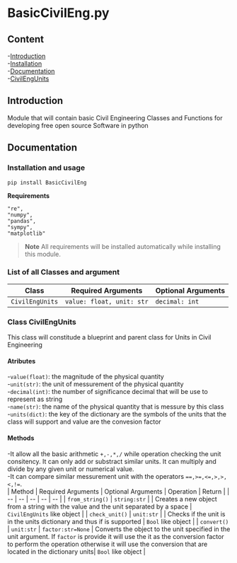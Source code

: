 # BasicCivilEng.py
## Content
-[Introduction](##Introductio)  <br />
-[Installation](##Installation)  <br />
-[Documentation](##Documentation)  <br />
    -[CivilEngUnits](###CivilEngUnits) <br />

## Introduction
Module that will contain basic Civil Engineering Classes and Functions for developing free open source Software in python
## Documentation
### Installation and usage
```
pip install BasicCivilEng
```

**Requirements**

```
"re",
"numpy",
"pandas",
"sympy",
"matplotlib"
```
> **Note** All requirements will be installed automatically while installing this module.
### List of all Classes and argument
| Class | Required Arguments | Optional Arguments |
| -- | -- | -- |
| `CivilEngUnits` | `value: float, unit: str`  | `decimal: int` |

### Class CivilEngUnits
This class will constitude a blueprint and parent class for Units in Civil Engineering

#### Atributes
-`value(float)`: the magnitude of the physical quantity  <br />
-`unit(str)`: the unit of messurement of the physical quantity  <br />
-`decimal(int)`: the number of significance decimal that will be use to represent as string  <br />
-`name(str)`: the name of the physical quantity that is messure by this class <br />
-`units(dict)`: the key of the dictionary are the symbols of the units that the class will support and value are the convesion factor <br />

#### Methods
-It allow all the basic arithmetic `+,-,*,/` while operation checking the unit consitency. It can only add or substract similar units. It can multiply and divide by any given unit or numerical value.<br />
-It can compare similar messurement unit with the operators `==,>=,<=,>,>,<,!=`. <br />
| Method | Required Arguments | Optional Arguments | Operation | Return | 
| -- | -- | -- | -- | -- |
| `from_string()` | `string:str`  |  | Creates a new object from a string with the value and the unit separated by a space | `CivilEngUnits` like object |
| `check_unit()` | `unit:str`  |  | Checks if the unit is in the units dictionary and thus if is supported | `Bool` like object |
| `convert()` | `unit:str`  | `factor:str=None` | Converts the object to the unit specified in the unit argument.
If `factor` is provide it will use the it as the conversion factor to perform the operation otherwise it will use the conversion that are located in the dictionary units| `Bool` like object |




   
